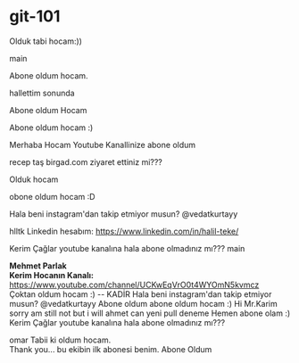 
# git-101


Olduk tabi hocam:))

main


Abone oldum hocam.

hallettim sonunda

Abone oldum Hocam


Abone oldum hocam :)

Merhaba Hocam Youtube Kanallinize abone oldum 

recep taş birgad.com ziyaret ettiniz mi???

Olduk hocam

obone oldum hocam :D


Hala beni instagram'dan takip etmiyor musun? @vedatkurtayy


hlltk
Linkedin hesabım: https://www.linkedin.com/in/halil-teke/

Kerim Çağlar youtube kanalına hala abone olmadınız mı???
 main

<b>Mehmet Parlak</b><br>
<b>Kerim Hocanın Kanalı:</b>
https://www.youtube.com/channel/UCKwEqVrO0t4WYOmN5kvmcz<br>
Çoktan oldum hocam :) -- KADİR
Hala beni instagram'dan takip etmiyor musun? @vedatkurtayy
Abone oldum
abone oldum hocam :)
Hi Mr.Karim
sorry am still not 
but i will
ahmet  can yeni pull deneme
Hemen abone olam :)
Kerim Çağlar youtube kanalına hala abone olmadınız mı???

omar
Tabii ki oldum hocam.<br>
Thank you...
bu ekibin ilk abonesi benim.
Abone Oldum







